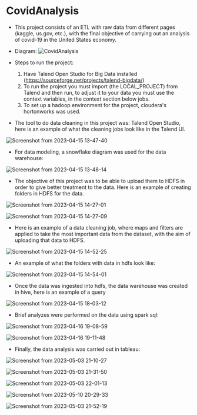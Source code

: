 # CovidAnalysis

- This project consists of an ETL with raw data from different pages (kaggle, us.gov, etc.), with the final objective of carrying out an analysis of covid-19 in the United States economy.


- Diagram:
![CovidAnalysis](https://github.com/Pjvl99/CovidAnalysis/assets/61527863/2b2505a0-509a-431c-ac8f-a9c219028cdf)

- Steps to run the project:

   1. Have Talend Open Studio for Big Data installed (https://sourceforge.net/projects/talend-bigdata/)
   2. To run the project you must import (the LOCAL_PROJECT) from Talend and then run, to adjust it to your data you must use the context variables, in the context section below jobs.
   3. To set up a hadoop environment for the project, cloudera's hortonworks was used.

- The tool to do data cleaning in this project was: Talend Open Studio, here is an example of what the cleaning jobs look like in the Talend UI.
  
![Screenshot from 2023-04-15 13-47-40](https://user-images.githubusercontent.com/61527863/235322452-37f095c9-070b-47cf-84bb-f80fc98b1c0d.png)

  - For data modeling, a snowflake diagram was used for the data warehouse:
  
  
![Screenshot from 2023-04-15 13-48-14](https://user-images.githubusercontent.com/61527863/235322473-36004879-0c22-471f-90d5-81c0c30bdc26.png)

  - The objective of this project was to be able to upload them to HDFS in order to give better treatment to the data. Here is an example of creating folders in HDFS for the data.
  
  ![Screenshot from 2023-04-15 14-27-01](https://user-images.githubusercontent.com/61527863/235322500-4aa88e49-6ad7-420e-b5fe-55a48b791805.png)

  ![Screenshot from 2023-04-15 14-27-09](https://user-images.githubusercontent.com/61527863/235322513-d2a4b31a-a1bd-40f5-8123-439b5ec40c24.png)

  - Here is an example of a data cleaning job, where maps and filters are applied to take the most important data from the dataset, with the aim of uploading that data to HDFS.
  
  ![Screenshot from 2023-04-15 14-52-25](https://user-images.githubusercontent.com/61527863/235322538-cab81986-ab28-453c-9336-802e592ee5c0.png)
  
  - An example of what the folders with data in hdfs look like:
  
  ![Screenshot from 2023-04-15 14-54-01](https://user-images.githubusercontent.com/61527863/235322596-2e880e9a-0fcf-41dd-b514-79808104bfa0.png)
  
  - Once the data was ingested into hdfs, the data warehouse was created in hive, here is an example of a query
  
  ![Screenshot from 2023-04-15 18-03-12](https://user-images.githubusercontent.com/61527863/235322570-638d2328-2325-4857-8bcc-c5e39c4b87c9.png)
  
  - Brief analyzes were performed on the data using spark sql:
  
  ![Screenshot from 2023-04-16 19-08-59](https://user-images.githubusercontent.com/61527863/235322630-950c4e40-8bf8-49a7-a22a-ed4c1ff1ec31.png)

  ![Screenshot from 2023-04-16 19-11-48](https://user-images.githubusercontent.com/61527863/235322632-3f55c4f0-51ab-4036-a9f4-9b3d89b71d97.png)
  
  - Finally, the data analysis was carried out in tableau:

  ![Screenshot from 2023-05-03 21-10-27](https://github.com/Pjvl99/CovidAnalysis/assets/61527863/9181c9ac-f4c8-4618-9a8e-171bd446c874)
  
  ![Screenshot from 2023-05-03 21-31-50](https://github.com/Pjvl99/CovidAnalysis/assets/61527863/2982e5f6-26de-4d0d-9082-fe8ec4b831f4)

  ![Screenshot from 2023-05-03 22-01-13](https://github.com/Pjvl99/CovidAnalysis/assets/61527863/2ec05f19-1a37-4fdd-b5ef-d4caf07b44a9)

  ![Screenshot from 2023-05-10 20-29-33](https://github.com/Pjvl99/CovidAnalysis/assets/61527863/5d7245f9-538c-4d85-8a61-28e7814857a5)
  
  ![Screenshot from 2023-05-03 21-52-19](https://github.com/Pjvl99/CovidAnalysis/assets/61527863/0a3677d8-1cb5-4e27-8d0e-f42eaa1e77e7)

  
  

  

  

  
  


